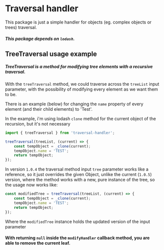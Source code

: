 # Traversal handler
This package is just a simple handler for objects (eg. complex objects or trees) traversal.

##### This package depends on `lodash`.
## TreeTraversal usage example
##### TreeTraversal is a method for modifying tree elements with a recursive traversal.

With the `treeTraversal` method, we could traverse across the `treeList` input parameter,
with the possibility of modifying every element as we want them to be.

There is an example (below) for changing the `name` property of every element (and their child elements) to 'Test'.

In the example, i'm using lodash `clone` method for the current object of the recursion, but it's not necessary
```ts
import { treeTraversal } from 'traversal-handler';

treeTraversal(treeList, (current) => {
    const tempObject = _clone(current);
    tempObject.name = 'TEST';
    return tempObject;
});
```

In version `1.0.4` the traversal method input `tree` parameter works like a reference, so it just overrides the given Object, unlike the current (`1.0.5`) version, where the method works with a new, pure instance of the tree, so the usage now works like:
```ts
const modifiedTree = treeTraversal(treeList, (current) => {
    const tempObject = _clone(current);
    tempObject.name = 'TEST';
    return tempObject;
});
```
Where the `modifiedTree` instance holds the updated version of the input parameter

#### With returning `null` inside the `modifyHandler` callback method, you are able to remove the current  leaf.

